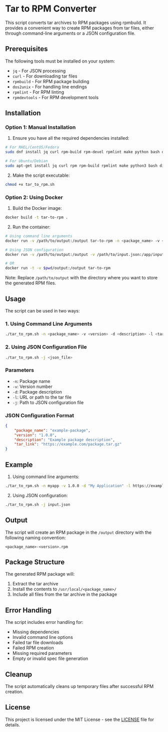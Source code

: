 # Tar to RPM Converter

This script converts tar archives to RPM packages using rpmbuild. It provides a convenient way to create RPM packages from tar files, either through command-line arguments or a JSON configuration file.

## Prerequisites

The following tools must be installed on your system:
- `jq` - For JSON processing
- `curl` - For downloading tar files
- `rpmbuild` - For RPM package building
- `dos2unix` - For handling line endings
- `rpmlint` - For RPM linting
- `rpmdevtools` - For RPM development tools

## Installation

### Option 1: Manual Installation

1. Ensure you have all the required dependencies installed:

```bash
# For RHEL/CentOS/Fedora
sudo dnf install jq curl rpm-build rpm-devel rpmlint make python bash diffutils patch rpmdevtools dos2unix

# For Ubuntu/Debian
sudo apt-get install jq curl rpm rpm-build rpmlint make python3 bash diffutils patch rpmdevtools dos2unix
```

2. Make the script executable:
```bash
chmod +x tar_to_rpm.sh
```

### Option 2: Using Docker

1. Build the Docker image:
```bash
docker build -t tar-to-rpm .
```

2. Run the container:
```bash
# Using command line arguments
docker run -v /path/to/output:/output tar-to-rpm -n <package_name> -v <version> -d <description> -l <tar_file_url>

# Using JSON configuration
docker run -v /path/to/output:/output -v /path/to/input.json:/app/input.json tar-to-rpm

# OR
docker run -t -v $pwd/output:/output tar-to-rpm
```

Note: Replace `/path/to/output` with the directory where you want to store the generated RPM files.

## Usage

The script can be used in two ways:

### 1. Using Command Line Arguments

```bash
./tar_to_rpm.sh -n <package_name> -v <version> -d <description> -l <tar_file_url>
```

### 2. Using JSON Configuration File

```bash
./tar_to_rpm.sh -j <json_file>
```

### Parameters

- `-n`: Package name
- `-v`: Version number
- `-d`: Package description
- `-l`: URL or path to the tar file
- `-j`: Path to JSON configuration file

### JSON Configuration Format

```json
{
    "package_name": "example-package",
    "version": "1.0.0",
    "description": "Example package description",
    "tar_link": "https://example.com/package.tar.gz"
}
```

## Example

1. Using command line arguments:
```bash
./tar_to_rpm.sh -n myapp -v 1.0.0 -d "My Application" -l https://example.com/myapp.tar.gz
```

2. Using JSON configuration:
```bash
./tar_to_rpm.sh -j input.json
```

## Output

The script will create an RPM package in the `/output` directory with the following naming convention:
```
<package_name>-<version>.rpm
```

## Package Structure

The generated RPM package will:
1. Extract the tar archive
2. Install the contents to `/usr/local/<package_name>/`
3. Include all files from the tar archive in the package

## Error Handling

The script includes error handling for:
- Missing dependencies
- Invalid command line options
- Failed tar file downloads
- Failed RPM creation
- Missing required parameters
- Empty or invalid spec file generation

## Cleanup

The script automatically cleans up temporary files after successful RPM creation.

## License

This project is licensed under the MIT License - see the [LICENSE](LICENSE) file for details. 
